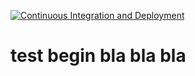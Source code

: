 [![Continuous Integration and Deployment](https://github.com/mohamedkhairy70/edu-khairy-live-ci-cd/actions/workflows/ci-cd.yaml/badge.svg)](https://github.com/mohamedkhairy70/edu-khairy-live-ci-cd/actions/workflows/ci-cd.yaml)

# test begin bla bla bla
